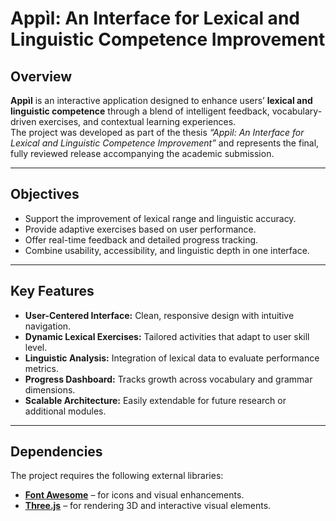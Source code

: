 # Appìl: An Interface for Lexical and Linguistic Competence Improvement

## Overview

**Appìl** is an interactive application designed to enhance users’ **lexical and linguistic competence** through a blend of intelligent feedback, vocabulary-driven exercises, and contextual learning experiences.  
The project was developed as part of the thesis *“Appìl: An Interface for Lexical and Linguistic Competence Improvement”* and represents the final, fully reviewed release accompanying the academic submission.

---

## Objectives

- Support the improvement of lexical range and linguistic accuracy.  
- Provide adaptive exercises based on user performance.  
- Offer real-time feedback and detailed progress tracking.  
- Combine usability, accessibility, and linguistic depth in one interface.  

---

## Key Features

- **User-Centered Interface:** Clean, responsive design with intuitive navigation.  
- **Dynamic Lexical Exercises:** Tailored activities that adapt to user skill level.  
- **Linguistic Analysis:** Integration of lexical data to evaluate performance metrics.  
- **Progress Dashboard:** Tracks growth across vocabulary and grammar dimensions.  
- **Scalable Architecture:** Easily extendable for future research or additional modules.  

---

## Dependencies

The project requires the following external libraries:

- [**Font Awesome**](https://fontawesome.com/) – for icons and visual enhancements.  
- [**Three.js**](https://threejs.org/) – for rendering 3D and interactive visual elements.  
